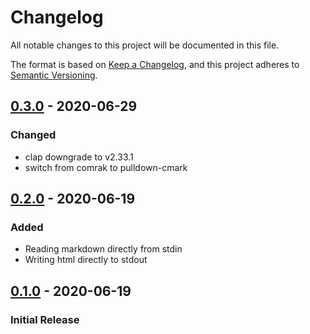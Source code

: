 # Changelog

All notable changes to this project will be documented in this file.

The format is based on [Keep a Changelog](https://keepachangelog.com/en/1.0.0/),
and this project adheres to [Semantic Versioning](https://semver.org/spec/v2.0.0.html).

## [0.3.0] - 2020-06-29

### Changed

- clap downgrade to v2.33.1
- switch from comrak to pulldown-cmark

## [0.2.0] - 2020-06-19

### Added

- Reading markdown directly from stdin
- Writing html directly to stdout

## [0.1.0] - 2020-06-19

### Initial Release

[0.3.0]: https://github.com/groow-dev/mdconv/compare/v0.2.0...v0.3.0
[0.2.0]: https://github.com/groow-dev/mdconv/compare/v0.1.0...v0.2.0
[0.1.0]: https://github.com/groow-dev/mdconv/releases/tag/v0.1.0

<!-- Example structure
## [Unreleased]

## [0.0.2] - [yyyy-mm-dd]

### Fixed

- fixed foo 2

### Changed

- changed foo 2

### Added

- added foo 2

### Removed

- removed foo 2

## [0.0.1] - [yyyy-mm-dd]

### Fixed

- fixed foo 1

### Changed

- changed foo 1

### Added

- added foo 1

### Removed

- removed foo 1

[unreleased]: https://github.com/groow-dev/{{project-name}}/compare/v0.0.2...HEAD
[0.2.0]: https://github.com/groow-dev/{{project-name}}/compare/v0.1.0...v0.2.0
[0.1.0]: https://github.com/groow-dev/{{project-name}}/releases/tag/v0.1.0
-->